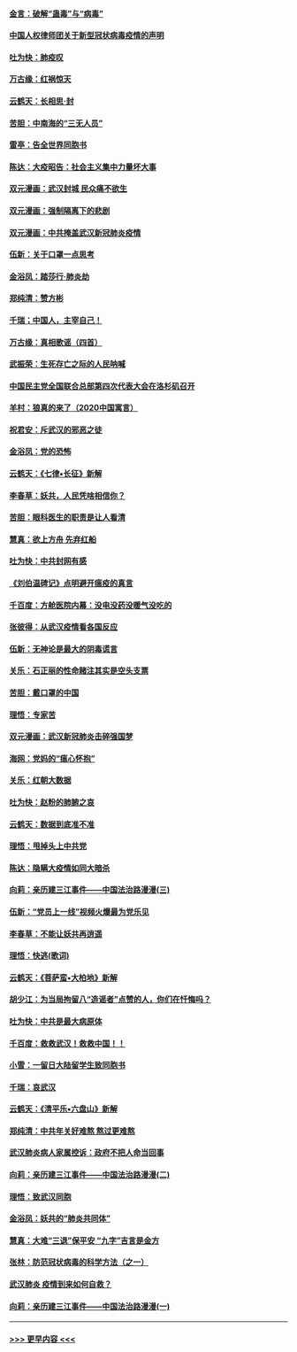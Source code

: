 #### [金言：破解“蛊毒”与“病毒”](../pages/nsc993/n11864103.md?t=02131344) 
#### [中国人权律师团关于新型冠状病毒疫情的声明](../pages/nsc993/n11864249.md?t=02131344) 
#### [吐为快：肺疫叹](../pages/nsc993/n11864027.md?t=02131344) 
#### [万古缘：红祸惊天](../pages/nsc993/n11864079.md?t=02131344) 
#### [云鹤天：长相思‧封](../pages/nsc993/n11864006.md?t=02131344) 
#### [苦胆：中南海的“三无人员”](../pages/nsc993/n11862997.md?t=02131344) 
#### [雷亭：告全世界同胞书](../pages/nsc993/n11862572.md?t=02131344) 
#### [陈达：大疫昭告：社会主义集中力量坏大事](../pages/nsc993/n11859419.md?t=02131344) 
#### [双元漫画：武汉封城 民众痛不欲生](../pages/nsc993/n11859287.md?t=02131344) 
#### [双元漫画：强制隔离下的悲剧](../pages/nsc993/n11859244.md?t=02131344) 
#### [双元漫画：中共掩盖武汉新冠肺炎疫情](../pages/nsc993/n11858249.md?t=02131344) 
#### [伍新：关于口罩一点思考](../pages/nsc993/n11859195.md?t=02131344) 
#### [金浴凤：踏莎行‧肺炎劫](../pages/nsc993/n11858227.md?t=02131344) 
#### [郑纯清：赞方彬](../pages/nsc993/n11856803.md?t=02131344) 
#### [千瑞；中国人，主宰自己！](../pages/nsc993/n11856793.md?t=02131344) 
#### [万古缘：真相歌谣（四首）](../pages/nsc993/n11856263.md?t=02131344) 
#### [武振荣：生死存亡之际的人民呐喊](../pages/nsc993/n11856256.md?t=02131344) 
#### [中国民主党全国联合总部第四次代表大会在洛杉矶召开](../pages/nsc993/n11856344.md?t=02131344) 
#### [羊村：狼真的来了（2020中国寓言）](../pages/nsc993/n11856229.md?t=02131344) 
#### [祝君安：斥武汉的邪恶之徒](../pages/nsc993/n11855861.md?t=02131344) 
#### [金浴凤：党的恐怖](../pages/nsc993/n11855849.md?t=02131344) 
#### [云鹤天：《七律▪长征》新解](../pages/nsc993/n11855479.md?t=02131344) 
#### [李春草：妖共，人民凭啥相信你？](../pages/nsc993/n11855196.md?t=02131344) 
#### [苦胆：眼科医生的职责是让人看清](../pages/nsc993/n11853840.md?t=02131344) 
#### [慧真：欲上方舟 先弃红船](../pages/nsc993/n11853483.md?t=02131344) 
#### [吐为快：中共封网有感](../pages/nsc993/n11852575.md?t=02131344) 
#### [《刘伯温碑记》点明避开瘟疫的真言](../pages/nsc993/n11852128.md?t=02131344) 
#### [千百度：方舱医院内幕：没电没药没暖气没吃的](../pages/nsc993/n11850211.md?t=02131344) 
#### [张彼得：从武汉疫情看各国反应](../pages/nsc993/n11850102.md?t=02131344) 
#### [伍新：无神论是最大的阴毒谎言](../pages/nsc993/n11846129.md?t=02131344) 
#### [关乐：石正丽的性命赌注其实是空头支票](../pages/nsc993/n11846109.md?t=02131344) 
#### [苦胆：戴口罩的中国](../pages/nsc993/n11845576.md?t=02131344) 
#### [理悟：专家苦](../pages/nsc993/n11845564.md?t=02131344) 
#### [双元漫画：武汉新冠肺炎击碎强国梦](../pages/nsc993/n11843320.md?t=02131344) 
#### [海网：党妈的“瘟心怀抱”](../pages/nsc993/n11840740.md?t=02131344) 
#### [关乐：红朝大数据](../pages/nsc993/n11840675.md?t=02131344) 
#### [吐为快：赵粉的肺腑之哀](../pages/nsc993/n11840618.md?t=02131344) 
#### [云鹤天：数据到底准不准](../pages/nsc993/n11840325.md?t=02131344) 
#### [理悟：甩掉头上中共党](../pages/nsc993/n11838826.md?t=02131344) 
#### [陈达：隐瞒大疫情如同大暗杀](../pages/nsc993/n11838771.md?t=02131344) 
#### [向莉：亲历建三江事件——中国法治路漫漫(三)](../pages/nsc993/n11831825.md?t=02131344) 
#### [伍新：“党员上一线”视频火爆最为党乐见](../pages/nsc993/n11838200.md?t=02131344) 
#### [李春草：不能让妖共再逍遥](../pages/nsc993/n11838102.md?t=02131344) 
#### [理悟：快逃(歌词)](../pages/nsc993/n11838083.md?t=02131344) 
#### [云鹤天：《菩萨蛮▪大柏地》新解](../pages/nsc993/n11838059.md?t=02131344) 
#### [胡少江：为当局拘留八“造谣者”点赞的人，你们在忏悔吗？](../pages/nsc993/n11836801.md?t=02131344) 
#### [吐为快：中共是最大病原体](../pages/nsc993/n11836748.md?t=02131344) 
#### [千百度：救救武汉！救救中国！！](../pages/nsc993/n11836145.md?t=02131344) 
#### [小雪：一留日大陆留学生致同胞书](../pages/nsc993/n11834624.md?t=02131344) 
#### [千瑞：哀武汉](../pages/nsc993/n11833647.md?t=02131344) 
#### [云鹤天：《清平乐▪六盘山》新解](../pages/nsc993/n11833611.md?t=02131344) 
#### [郑纯清：中共年关好难熬 熬过更难熬](../pages/nsc993/n11833489.md?t=02131344) 
#### [武汉肺炎病人家属控诉：政府不把人命当回事](../pages/nsc993/n11833205.md?t=02131344) 
#### [向莉：亲历建三江事件——中国法治路漫漫(二)](../pages/nsc993/n11829102.md?t=02131344) 
#### [理悟：致武汉同胞](../pages/nsc993/n11831522.md?t=02131344) 
#### [金浴凤：妖共的“肺炎共同体”](../pages/nsc993/n11829448.md?t=02131344) 
#### [慧真：大难“三退”保平安 “九字”吉言是金方](../pages/nsc993/n11829501.md?t=02131344) 
#### [张林：防范冠状病毒的科学方法（之一）](../pages/nsc993/n11828618.md?t=02131344) 
#### [武汉肺炎 疫情到来如何自救？](../pages/nsc993/n11827632.md?t=02131344) 
#### [向莉：亲历建三江事件——中国法治路漫漫(一)](../pages/nsc993/n11827190.md?t=02131344) 

----
#### [ >>> 更早内容 <<< ](../indexes/nsc993-earlier.md)
